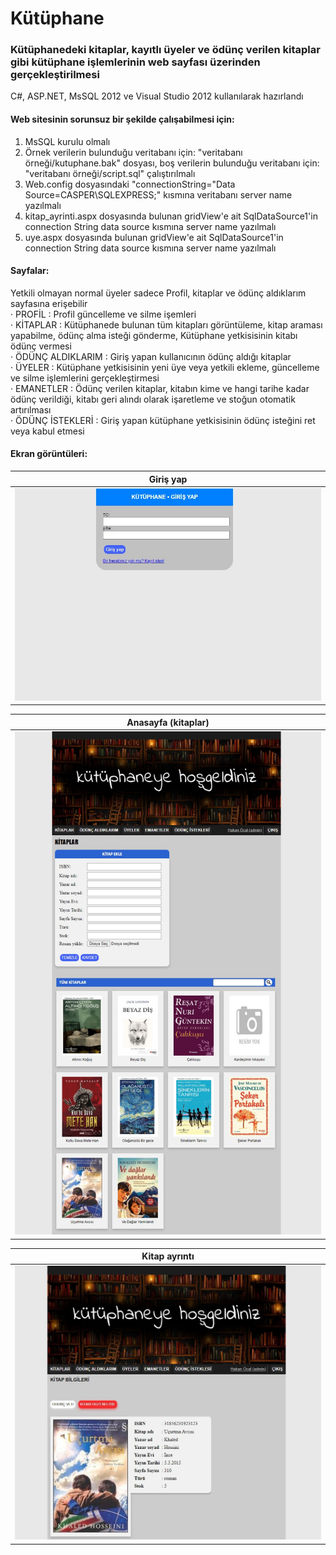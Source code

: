 # Kütüphane
### Kütüphanedeki kitaplar, kayıtlı üyeler ve ödünç verilen kitaplar gibi kütüphane işlemlerinin web sayfası üzerinden gerçekleştirilmesi

C#, ASP.NET, MsSQL 2012 ve Visual Studio 2012 kullanılarak hazırlandı


#### Web sitesinin sorunsuz bir şekilde çalışabilmesi için:
1. MsSQL kurulu olmalı 
2. Örnek verilerin bulunduğu veritabanı için: "veritabanı örneği/kutuphane.bak" dosyası, boş verilerin bulunduğu veritabanı için: "veritabanı örneği/script.sql" çalıştırılmalı
3. Web.config dosyasındaki "connectionString="Data Source=CASPER\SQLEXPRESS;" kısmına veritabanı server name yazılmalı
4. kitap_ayrinti.aspx dosyasında bulunan gridView'e ait SqlDataSource1'in connection String data source kısmına server name yazılmalı
5. uye.aspx dosyasında bulunan gridView'e ait SqlDataSource1'in connection String data source kısmına server name yazılmalı

#### Sayfalar:
Yetkili olmayan normal üyeler sadece Profil, kitaplar ve ödünç aldıklarım sayfasına erişebilir\
· PROFİL				: Profil güncelleme ve silme işemleri\
· KİTAPLAR			: Kütüphanede bulunan tüm kitapları görüntüleme, kitap araması yapabilme, ödünç alma isteği gönderme, Kütüphane yetkisisinin kitabı ödünç vermesi \
· ÖDÜNÇ ALDIKLARIM	: Giriş yapan kullanıcının ödünç aldığı kitaplar\
· ÜYELER				: Kütüphane yetkisisinin yeni üye veya yetkili ekleme, güncelleme ve silme işlemlerini gerçekleştirmesi\
· EMANETLER			: Ödünç verilen kitaplar, kitabın kime ve hangi tarihe kadar  ödünç verildiği, kitabı geri alındı olarak işaretleme ve stoğun otomatik artırılması\
· ÖDÜNÇ İSTEKLERİ		: Giriş yapan kütüphane yetkisisinin ödünç isteğini ret veya kabul etmesi

#### Ekran görüntüleri:
|  Giriş yap        |   
|:-------------:|
| <img src="/screenshots/giris.jpg">     |


|  Anasayfa (kitaplar)         |   
|:-------------:|
| <img src="/screenshots/anasayfa.jpg">     |



|  Kitap ayrıntı        |   
|:-------------:|
| <img src="/screenshots/kitapayrinti.jpg">     |
